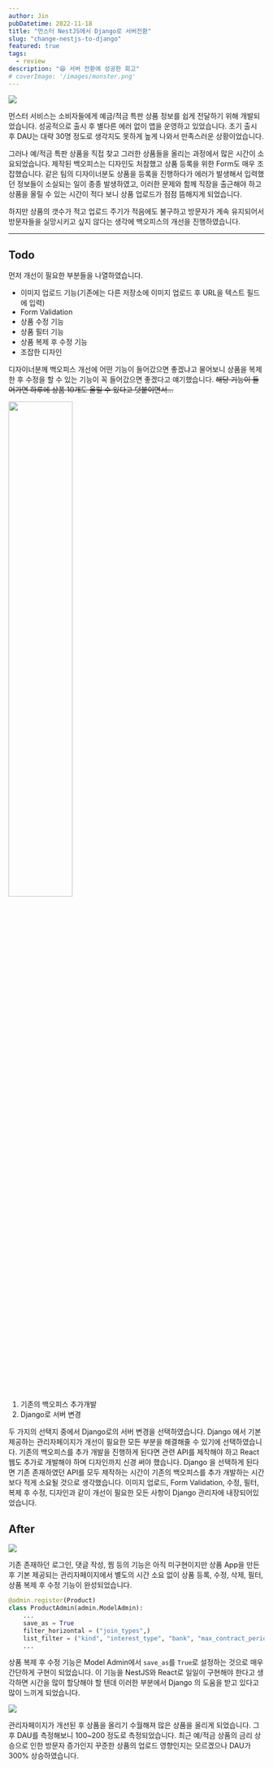 ```yaml
---
author: Jin
pubDatetime: 2022-11-18
title: "먼스터 NestJS에서 Django로 서버전환"
slug: "change-nestjs-to-django"
featured: true
tags:
  - review
description: "😆 서버 전환에 성공한 회고"
# coverImage: '/images/monster.png'
---
```


![](https://velog.velcdn.com/images/hojin9622/post/a2abd994-7b35-48d9-a054-ae8a19c5624f/image.png)

먼스터 서비스는 소비자들에게 예금/적금 특판 상품 정보를 쉽게 전달하기 위해 개발되었습니다.
성공적으로 출시 후 별다른 에러 없이 앱을 운영하고 있었습니다. 초기 출시 후 DAU는 대략 30명 정도로 생각지도 못하게 높게 나와서 만족스러운 상황이었습니다.

그러나 예/적금 특판 상품을 직접 찾고 그러한 상품들을 올리는 과정에서 많은 시간이 소요되었습니다. 제작된 백오피스는 디자인도 처참했고 상품 등록을 위한 Form도 매우 조잡했습니다.
같은 팀의 디자이너분도 상품을 등록을 진행하다가 에러가 발생해서 입력했던 정보들이 소실되는 일이 종종 발생하였고, 이러한 문제와 함께 직장을 출근해야 하고 상품을 올릴 수 있는 시간이 적다 보니 상품 업로드가 점점 뜸해지게 되었습니다.

하지만 상품의 갯수가 적고 업로드 주기가 적음에도 불구하고 방문자가 계속 유지되어서 방문자들을 실망시키고 싶지 않다는 생각에 백오피스의 개선을 진행하였습니다.

---

## Todo

먼저 개선이 필요한 부분들을 나열하였습니다.

- 이미지 업로드 기능(기존에는 다른 저장소에 이미지 업로드 후 URL을 텍스트 필드에 입력)
- Form Validation
- 상품 수정 기능
- 상품 필터 기능
- 상품 복제 후 수정 기능
- 조잡한 디자인

디자이너분께 백오피스 개선에 어떤 기능이 들어갔으면 좋겠냐고 물어보니 상품을 복제한 후 수정을 할 수 있는 기능이 꼭 들어갔으면 좋겠다고 얘기했습니다.
~~해당 기능이 들어가면 하루에 상품 10개도 올릴 수 있다고 덧붙이면서...~~

<p>
  <img
    src="https://velog.velcdn.com/images/hojin9622/post/ff159e00-056d-4ef2-a1ce-615384625e00/image.png"
    width="50%"
  />
</p>

1. 기존의 백오피스 추가개발
2. Django로 서버 변경

두 가지의 선택지 중에서 Django로의 서버 변경을 선택하였습니다.
Django 에서 기본 제공하는 관리자페이지가 개선이 필요한 모든 부분을 해결해줄 수 있기에 선택하였습니다.
기존의 백오피스를 추가 개발을 진행하게 된다면 관련 API를 제작해야 하고 React 웹도 추가로 개발해야 하며 디자인까지 신경 써야 했습니다.
Django 을 선택하게 된다면 기존 존재하였던 API를 모두 제작하는 시간이 기존의 백오피스를 추가 개발하는 시간보다 적게 소요될 것으로 생각했습니다.
이미지 업로드, Form Validation, 수정, 필터, 복제 후 수정, 디자인과 같이 개선이 필요한 모든 사항이 Django 관리자에 내장되어있었습니다.

## After

![](https://velog.velcdn.com/images/hojin9622/post/f05fcfaf-f8f2-437d-9513-27a6644c82c7/image.png)

기존 존재하던 로그인, 댓글 작성, 찜 등의 기능은 아직 미구현이지만 상품 App을 만든 후 기본 제공되는 관리자페이지에서 별도의 시간 소요 없이 상품 등록, 수정, 삭제, 필터, 상품 복제 후 수정 기능이 완성되었습니다.

```python
@admin.register(Product)
class ProductAdmin(admin.ModelAdmin):
	...
    save_as = True
    filter_horizontal = ("join_types",)
    list_filter = ("kind", "interest_type", "bank", "max_contract_period")
    ...
```

상품 복제 후 수정 기능은 Model Admin에서 `save_as`를 `True`로 설정하는 것으로 매우 간단하게 구현이 되었습니다. 이 기능을 NestJS와 React로 일일이 구현해야 한다고 생각하면 시간을 많이 할당해야 할 텐데 이러한 부분에서 Django 의 도움을 받고 있다고 많이 느끼게 되었습니다.

![](https://velog.velcdn.com/images/hojin9622/post/48bc3c5e-9b22-49d1-a755-f0679e7e8bf2/image.png)

관리자페이지가 개선된 후 상품을 올리기 수월해져 많은 상품을 올리게 되었습니다. 그 후 DAU를 측정해보니 100~200 정도로 측정되었습니다.
최근 예/적금 상품의 금리 상승으로 인한 방문자 증가인지 꾸준한 상품의 업로드 영향인지는 모르겠으나 DAU가 300% 상승하였습니다.
